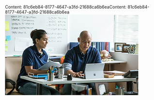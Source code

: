 <span data-ttu-id="c21cd-101">Content: 81c6eb84-8177-4647-a3fd-21688ca6b6ea</span><span class="sxs-lookup"><span data-stu-id="c21cd-101">Content: 81c6eb84-8177-4647-a3fd-21688ca6b6ea</span></span>![Bild](1d87ccaf-70a6-4766-b0c9-2e8c2d8e89cf.png)
